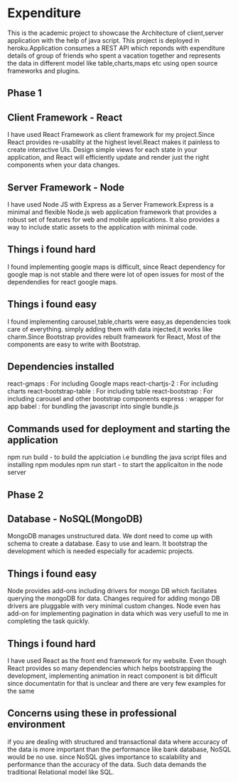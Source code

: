 # Expenditure

This is the academic project to showcase the Architecture of client,server application with the help of java script. This project is deployed in heroku.Application consumes a REST API which reponds with expenditure details of group of friends who spent a vacation together and represents the data in different model like table,charts,maps etc using open source frameworks and plugins.

## Phase 1

## Client Framework - React

I have used React Framework as client framework for my project.Since React provides re-usablity at the highest level.React makes it painless to create interactive UIs. Design simple views for each state in your application, and React will efficiently update and render just the right components when your data changes.

## Server Framework - Node

I have used Node JS with Express as a Server Framework.Express is a minimal and flexible Node.js web application framework that provides a robust set of features for web and mobile applications. It also provides a way to include static assets to the application with minimal code.

## Things i found hard

I found implementing google maps is difficult, since React dependency for google map is not stable and there were lot of open issues for most of the dependendies for react google maps.

## Things i found easy

I found implementing carousel,table,charts were easy,as dependencies took care of everything. simply adding them with data injected,it works like charm.Since Bootstrap provides rebuilt framework for React, Most of the components are easy to write with Bootstrap.

## Dependencies installed

react-gmaps : For including Google maps
react-chartjs-2 : For including charts
react-bootstrap-table : For including table
react-bootstrap : For including carousel and other bootstrap components
express : wrapper for app
babel : for bundling the javascript into single bundle.js

## Commands used for deployment and starting the application

npm run build - to build the applciation i.e bundling the java script files and installing npm modules
npm run start - to start the applicaiton in the node server

## Phase 2

## Database - NoSQL(MongoDB)

MongoDB manages unstructured data. We dont need to come up with schema to create a database. Easy to use and learn. It bootstrap the development which is needed especially for academic projects.

## Things i found easy

Node provides add-ons including drivers for mongo DB which faciliates querying the mongoDB for data. Changes required for adding mongo DB drivers are pluggable with very minimal custom changes. Node even has add-on for implementing pagination in data which was very usefull to me in completing the task quickly.

## Things i found hard

I have used React as the front end framework for my website. Even though React provides so many dependencies which helps bootstrapping the development, implementing animation in react component is bit difficult since documentatin for that is unclear and there are very few examples for the same

## Concerns using these in professional environment

if you are dealing with structured and transactional data where accuracy of the data is more important than the performance like bank database, NoSQL would be no use. since NoSQL gives importance to scalability and performance than the accuracy of the data. Such data demands the traditional Relational model like SQL.
